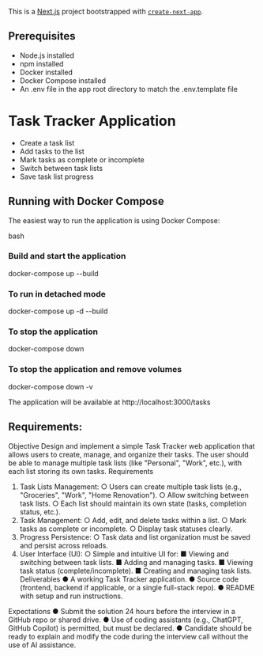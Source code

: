 This is a [Next.js](https://nextjs.org) project bootstrapped with [`create-next-app`](https://nextjs.org/docs/app/api-reference/cli/create-next-app).

## Prerequisites
- Node.js installed
- npm installed
- Docker installed 
- Docker Compose installed
- An .env file in the app root directory to match the .env.template file

# Task Tracker Application
- Create a task list
- Add tasks to the list
- Mark tasks as complete or incomplete
- Switch between task lists
- Save task list progress


## Running with Docker Compose

The easiest way to run the application is using Docker Compose:

bash
### Build and start the application
docker-compose up --build
### To run in detached mode
docker-compose up -d --build
### To stop the application
docker-compose down
### To stop the application and remove volumes
docker-compose down -v

The application will be available at http://localhost:3000/tasks



## Requirements:
Objective
Design and implement a simple Task Tracker web application that allows users to create,
manage, and organize their tasks. The user should be able to manage multiple task lists (like
"Personal", "Work", etc.), with each list storing its own tasks.
Requirements
1. Task Lists Management:
   ○ Users can create multiple task lists (e.g., "Groceries", "Work", "Home Renovation").
   ○ Allow switching between task lists.
   ○ Each list should maintain its own state (tasks, completion status, etc.).
2. Task Management:
   ○ Add, edit, and delete tasks within a list.
   ○ Mark tasks as complete or incomplete.
   ○ Display task statuses clearly.
3. Progress Persistence:
   ○ Task data and list organization must be saved and persist across reloads.
4. User Interface (UI):
   ○ Simple and intuitive UI for:
   ■ Viewing and switching between task lists.
   ■ Adding and managing tasks.
   ■ Viewing task status (complete/incomplete).
   ■ Creating and managing task lists.
   Deliverables
   ● A working Task Tracker application.
   ● Source code (frontend, backend if applicable, or a single full-stack repo).
   ● README with setup and run instructions.

Expectations
● Submit the solution 24 hours before the interview in a GitHub repo or shared drive.
● Use of coding assistants (e.g., ChatGPT, GitHub Copilot) is permitted, but must be
declared.
● Candidate should be ready to explain and modify the code during the interview call
without the use of AI assistance.
